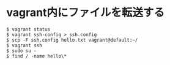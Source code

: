 # vagrant内にファイルを転送する

```terminal
$ vagrant status
$ vagrant ssh-config > ssh.config
$ scp -F ssh.config hello.txt vagrant@default:~/
$ vagrant ssh
$ sudo su -
$ find / -name hello\*
```
